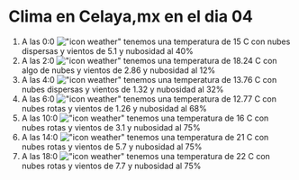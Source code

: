 # Clima en Celaya,mx en el dia 04

1. A las 0:0 !["icon weather"](http://openweathermap.org/img/w/03n.png) tenemos una temperatura de 15 C con nubes dispersas y  vientos de 5.1 y nubosidad al 40%
1. A las 2:0 !["icon weather"](http://openweathermap.org/img/w/02n.png) tenemos una temperatura de 18.24 C con algo de nubes y  vientos de 2.86 y nubosidad al 12%
1. A las 4:0 !["icon weather"](http://openweathermap.org/img/w/03n.png) tenemos una temperatura de 13.76 C con nubes dispersas y  vientos de 1.32 y nubosidad al 32%
1. A las 6:0 !["icon weather"](http://openweathermap.org/img/w/04n.png) tenemos una temperatura de 12.77 C con nubes rotas y  vientos de 1.26 y nubosidad al 68%
1. A las 10:0 !["icon weather"](http://openweathermap.org/img/w/04d.png) tenemos una temperatura de 16 C con nubes rotas y  vientos de 3.1 y nubosidad al 75%
1. A las 14:0 !["icon weather"](http://openweathermap.org/img/w/04d.png) tenemos una temperatura de 21 C con nubes rotas y  vientos de 5.7 y nubosidad al 75%
1. A las 18:0 !["icon weather"](http://openweathermap.org/img/w/04d.png) tenemos una temperatura de 22 C con nubes rotas y  vientos de 7.7 y nubosidad al 75%
